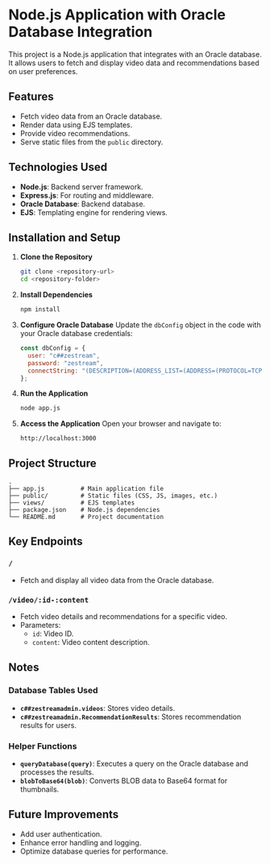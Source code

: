 # Node.js Application with Oracle Database Integration

This project is a Node.js application that integrates with an Oracle database. It allows users to fetch and display video data and recommendations based on user preferences.

## Features
- Fetch video data from an Oracle database.
- Render data using EJS templates.
- Provide video recommendations.
- Serve static files from the `public` directory.

## Technologies Used
- **Node.js**: Backend server framework.
- **Express.js**: For routing and middleware.
- **Oracle Database**: Backend database.
- **EJS**: Templating engine for rendering views.

## Installation and Setup

1. **Clone the Repository**
   ```bash
   git clone <repository-url>
   cd <repository-folder>
   ```

2. **Install Dependencies**
   ```bash
   npm install
   ```

3. **Configure Oracle Database**
   Update the `dbConfig` object in the code with your Oracle database credentials:
   ```javascript
   const dbConfig = {
     user: "c##zestream",
     password: "zestream",
     connectString: "(DESCRIPTION=(ADDRESS_LIST=(ADDRESS=(PROTOCOL=TCP)(HOST=localhost)(PORT=1521)))(CONNECT_DATA=(SID=orcl)))",
   };
   ```

4. **Run the Application**
   ```bash
   node app.js
   ```

5. **Access the Application**
   Open your browser and navigate to:
   ```
   http://localhost:3000
   ```

## Project Structure
```
.
├── app.js          # Main application file
├── public/         # Static files (CSS, JS, images, etc.)
├── views/          # EJS templates
├── package.json    # Node.js dependencies
└── README.md       # Project documentation
```

## Key Endpoints

### `/`
- Fetch and display all video data from the Oracle database.

### `/video/:id-:content`
- Fetch video details and recommendations for a specific video.
- Parameters:
  - `id`: Video ID.
  - `content`: Video content description.

## Notes

### Database Tables Used
- **`c##zestreamadmin.videos`**: Stores video details.
- **`c##zestreamadmin.RecommendationResults`**: Stores recommendation results for users.

### Helper Functions
- **`queryDatabase(query)`**: Executes a query on the Oracle database and processes the results.
- **`blobToBase64(blob)`**: Converts BLOB data to Base64 format for thumbnails.

## Future Improvements
- Add user authentication.
- Enhance error handling and logging.
- Optimize database queries for performance.



